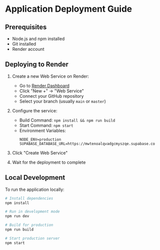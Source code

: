# Application Deployment Guide

## Prerequisites
- Node.js and npm installed
- Git installed
- Render account

## Deploying to Render

1. Create a new Web Service on Render:
   - Go to [Render Dashboard](https://dashboard.render.com)
   - Click "New +" -> "Web Service"
   - Connect your GitHub repository
   - Select your branch (usually `main` or `master`)

2. Configure the service:
   - Build Command: `npm install && npm run build`
   - Start Command: `npm start`
   - Environment Variables:
     ```
     NODE_ENV=production
     SUPABASE_DATABASE_URL=https://mwtenoalqvadgcmyszqe.supabase.co
     ```

3. Click "Create Web Service"

4. Wait for the deployment to complete

## Local Development

To run the application locally:

```bash
# Install dependencies
npm install

# Run in development mode
npm run dev

# Build for production
npm run build

# Start production server
npm start
```
